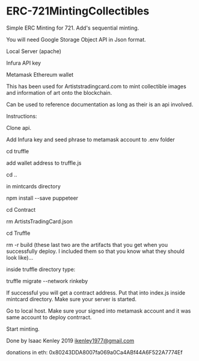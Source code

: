 # ERC-721MintingCollectibles

Simple ERC Minting for 721.  Add's sequential minting.

You will need Google Storage Object API in Json format.

Local Server (apache)

Infura API key

Metamask Ethereum wallet

This has been used for Artiststradingcard.com to mint collectible images and information of art onto the blockchain.

Can be used to reference documentation as long as their is an api involved.

Instructions:

Clone api.

Add Infura key and seed phrase to metamask account to .env folder

cd truffle

add wallet address to truffle.js

cd ..

in mintcards directory

npm install --save puppeteer

cd Contract

rm ArtistsTradingCard.json

cd Truffle

rm -r build     (these last two are the artifacts that you get when you successfully deploy.  I included them so that you know what they should look like)...

inside truffle directory type:

truffle migrate --network rinkeby

If successful you will get a contract address.  Put that into index.js inside mintcard directory.  Make sure your server is started.  

Go to local host.  Make sure your signed into metamask account and it was same account to deploy contrract.

Start minting.

Done by Isaac Kenley 2019 ikenley1977@gmail.com

donations in eth:  0x80243DDA8007fa069a0Ca4ABf44A6F522A7774Ef
